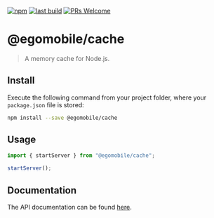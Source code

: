 [![npm](https://img.shields.io/npm/v/@egomobile/cache.svg)](https://www.npmjs.com/package/@egomobile/cache)
[![last build](https://img.shields.io/github/workflow/status/egomobile/node-cache/Publish)](https://github.com/egomobile/node-cache/actions?query=workflow%3APublish)
[![PRs Welcome](https://img.shields.io/badge/PRs-welcome-brightgreen.svg?style=flat-square)](https://github.com/egomobile/node-cache/pulls)

# @egomobile/cache

> A memory cache for Node.js.

## Install

Execute the following command from your project folder, where your `package.json` file is stored:

```bash
npm install --save @egomobile/cache
```

## Usage

```typescript
import { startServer } from "@egomobile/cache";

startServer();
```

## Documentation

The API documentation can be found [here](https://egomobile.github.io/node-cache/).